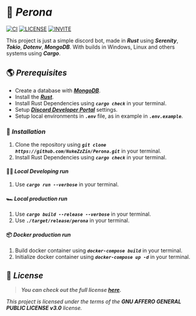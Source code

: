 # 👻 **_Perona_**

[![CI](https://github.com/NukeZzZin/Perona/actions/workflows/ci.yml/badge.svg)](https://github.com/NukeZzZin/Perona/actions/workflows/ci.yml)
[![LICENSE](https://img.shields.io/badge/License-AGPL%20v3-blue.svg)](https://github.com/NukeZzZin/Perona/blob/master/LICENSE)
[![INVITE](https://img.shields.io/badge/Invite-Perona%235080-CC6699)](https://discord.com/api/oauth2/authorize?client_id=1130941347772252170&scope=bot&permissions=2199023255551)

This project is just a simple discord bot, made in **_Rust_** using **_Serenity_**, **_Tokio_**, **_Dotenv_**, **_MongoDB_**. With builds in Windows, Linux and others systems using **_Cargo_**.

## 🌎 **_Prerequisites_**

- Create a database with [**_MongoDB_**](https://www.mongodb.com).
- Install the [**_Rust_**](https://www.rust-lang.org/tools/install).
- Install Rust Dependencies using **_`cargo check`_** in your terminal.
- Setup [**_Discord Developer Portal_**](https://discord.com/developers/applications) settings.
- Setup local environments in **_`.env`_** file, as in example in **_`.env.example`_**.

### 🚚 **_Installation_**

1. Clone the repository using **_`git clone https://github.com/NukeZzZin/Perona.git`_** in your terminal.
2. Install Rust Dependencies using **_`cargo check`_** in your terminal.

#### 🐱‍💻 **_Local Developing run_**

1. Use **_`cargo run --verbose`_** in your terminal.

#### 🏎️ **_Local production run_**

1. Use **_`cargo build --release --verbose`_** in your terminal.
2. Use **_`./target/release/perona`_** in your terminal.

#### 📦 **_Docker production run_**

1. Build docker container using **_`docker-compose build`_** in your terminal.
2. Initialize docker container using **_`docker-compose up -d`_** in your terminal.

## 📝 **_License_**

> **_You can check out the full license [here](https://github.com/NukeZzZin/Perona/blob/master/LICENSE)._**

_This project is licensed under the terms of the **_GNU AFFERO GENERAL PUBLIC LICENSE v3.0_** license._
